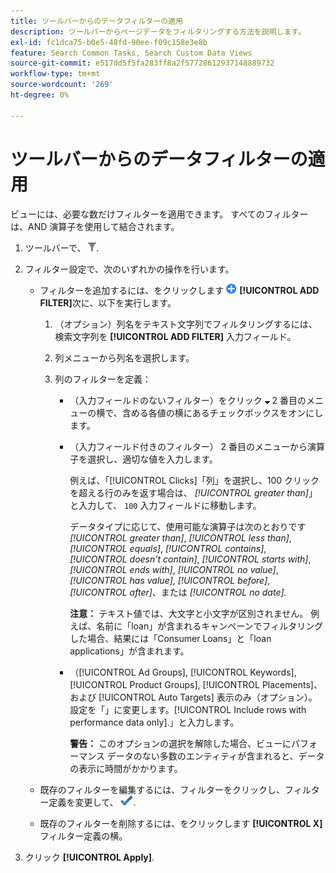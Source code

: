 ```yaml
---
title: ツールバーからのデータフィルターの適用
description: ツールバーからページデータをフィルタリングする方法を説明します。
exl-id: fc1dca75-b0e5-48fd-90ee-f09c158e3e8b
feature: Search Common Tasks, Search Custom Data Views
source-git-commit: e517dd5f5fa283ff8a2f57728612937148889732
workflow-type: tm+mt
source-wordcount: '269'
ht-degree: 0%

---
```


# ツールバーからのデータフィルターの適用

ビューには、必要な数だけフィルターを適用できます。 すべてのフィルターは、AND 演算子を使用して結合されます。

1. ツールバーで、 ![フィルター](/help/search-social-commerce/assets/filter.png "フィルター").

1. フィルター設定で、次のいずれかの操作を行います。

   * フィルターを追加するには、をクリックします ![フィルターを追加](/help/search-social-commerce/assets/add.png "フィルターを追加") **[!UICONTROL ADD FILTER]**&#x200B;次に、以下を実行します。

      1. （オプション）列名をテキスト文字列でフィルタリングするには、検索文字列を **[!UICONTROL ADD FILTER]** 入力フィールド。

      1. 列メニューから列名を選択します。

      1. 列のフィルターを定義：

         * （入力フィールドのないフィルター）をクリック ![下矢印キー](/help/search-social-commerce/assets/arrow-down-expand.png "下矢印キー") 2 番目のメニューの横で、含める各値の横にあるチェックボックスをオンにします。

         * （入力フィールド付きのフィルター） 2 番目のメニューから演算子を選択し、適切な値を入力します。

           例えば、「[!UICONTROL Clicks]「列」を選択し、100 クリックを超える行のみを返す場合は、 *[!UICONTROL greater than]*」と入力して、 `100` 入力フィールドに移動します。

           データタイプに応じて、使用可能な演算子は次のとおりです *[!UICONTROL greater than]*, *[!UICONTROL less than]*, *[!UICONTROL equals]*, *[!UICONTROL contains]*, *[!UICONTROL doesn't contain]*, *[!UICONTROL starts with]*, *[!UICONTROL ends with]*, *[!UICONTROL no value]*, *[!UICONTROL has value]*, *[!UICONTROL before]*, *[!UICONTROL after]*、または *[!UICONTROL no date].*

           **注意：** テキスト値では、大文字と小文字が区別されません。 例えば、名前に「loan」が含まれるキャンペーンでフィルタリングした場合、結果には「Consumer Loans」と「loan applications」が含まれます。

         * （[!UICONTROL Ad Groups], [!UICONTROL Keywords], [!UICONTROL Product Groups], [!UICONTROL Placements]、および [!UICONTROL Auto Targets] 表示のみ（オプション）。設定を「」に変更します。[!UICONTROL Include rows with performance data only].」と入力します。

           **警告：** このオプションの選択を解除した場合、ビューにパフォーマンス データのない多数のエンティティが含まれると、データの表示に時間がかかります。

   * 既存のフィルターを編集するには、フィルターをクリックし、フィルター定義を変更して、 ![フィルターの更新](/help/search-social-commerce/assets/select.png "フィルターの更新").

   * 既存のフィルターを削除するには、をクリックします **[!UICONTROL X]** フィルター定義の横。

1. クリック **[!UICONTROL Apply]**.
